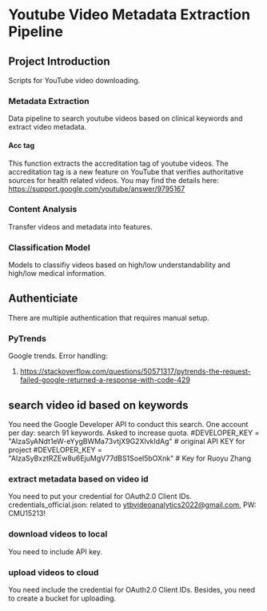 # Youtube Video Metadata Extraction Pipeline

## Project Introduction
Scripts for YouTube video downloading. 

### Metadata Extraction
Data pipeline to search youtube videos based on clinical keywords and extract video metadata.

#### Acc tag
This function extracts the accreditation tag of youtube videos. The accreditation tag is a new feature on YouTube that verifies authoritative sources for health related videos. You may find the details here:
https://support.google.com/youtube/answer/9795167

### Content Analysis
Transfer videos and metadata into features.

### Classification Model
Models to classifiy videos based on high/low understandability and high/low medical information.

## Authenticiate
There are multiple authentication that requires manual setup.

### PyTrends
Google trends.
Error handling:
1. https://stackoverflow.com/questions/50571317/pytrends-the-request-failed-google-returned-a-response-with-code-429

## search video id based on keywords
You need the Google Developer API to conduct this search. 
One account per day: search 91 keywords. Asked to increase quota.
#DEVELOPER_KEY = "AIzaSyANdt1eW-eYygBWMa73vtjX9G2XlvkIdAg" # original API KEY for project
#DEVELOPER_KEY = "AIzaSyBxztRZEw8u6EjuMgV77dBS1Soel5bOXnk" # Key for Ruoyu Zhang

### extract metadata based on video id
You need to put your credential for OAuth2.0 Client IDs.  
credentials_official.json: related to ytbvideoanalytics2022@gmail.com, PW: CMU15213!

### download videos to local
You need to include API key. 

### upload videos to cloud
You need include the credential for OAuth2.0 Client IDs. Besides, you need to create a bucket for uploading.
